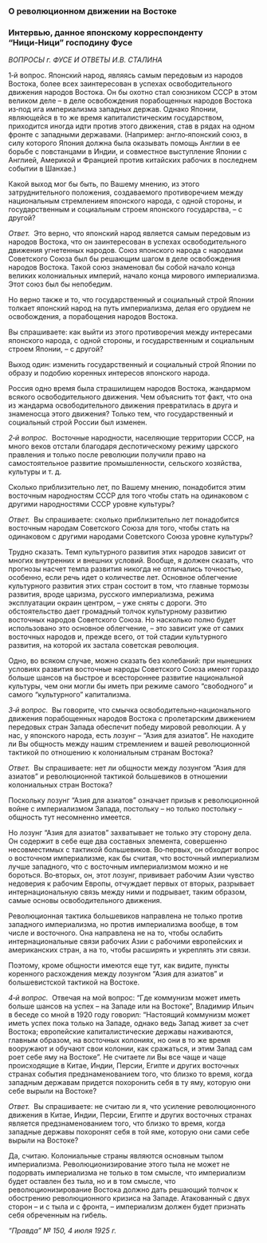 ### О революционном движении на Востоке
### Интервью, данное японскому корреспонденту “Ници‑Ници” господину Фусе

_ВОПРОСЫ г. ФУСЕ И ОТВЕТЫ И.В. СТАЛИНА_

1‑й вопрос. Японский народ, являясь самым передовым из народов Востока, более всех заинтересован в успехах освободительного движения народов Востока. Он бы охотно стал союзником СССР в этом великом деле – в деле освобождения порабощенных народов Востока из‑под ига империализма западных держав. Однако Японии, являющейся в то же время капиталистическим государством, приходится иногда идти против этого движения, став в рядах на одном фронте с западными державами. (Например: англо‑японский союз, в силу которого Япония должна была оказывать помощь Англии в ее борьбе с повстанцами в Индии, и совместное выступление Японии с Англией, Америкой и Францией против китайских рабочих в последнем событии в Шанхае.)

Какой выход мог бы быть, по Вашему мнению, из этого затруднительного положения, создаваемого противоречием между национальным стремлением японского народа, с одной стороны, и государственным и социальным строем японского государства, – с другой?

_Ответ._  Это верно, что японский народ является самым передовым из народов Востока, что он заинтересован в успехах освободительного движения угнетенных народов. Союз японского народа с народами Советского Союза был бы решающим шагом в деле освобождения народов Востока. Такой союз знаменовал бы собой начало конца великих колониальных империй, начало конца мирового империализма. Этот союз был бы непобедим.

Но верно также и то, что государственный и социальный строй Японии толкает японский народ на путь империализма, делая его орудием не освобождения, а порабощения народов Востока.

Вы спрашиваете: как выйти из этого противоречия между интересами японского народа, с одной стороны, и государственным и социальным строем Японии, – с другой?

Выход один: изменить государственный и социальный строй Японии по образу и подобию коренных интересов японского народа.

Россия одно время была страшилищем народов Востока, жандармом всякого освободительного движения. Чем объяснить тот факт, что она из жандарма освободительного движения превратилась в друга и знаменосца этого движения? Только тем, что государственный и социальный строй России был изменен.

_2‑й вопрос._  Восточные народности, населяющие территории СССР, на много веков отстали благодаря деспотическому режиму царского правления и только после революции получили право на самостоятельное развитие промышленности, сельского хозяйства, культуры и т. д.

Сколько приблизительно лет, по Вашему мнению, понадобится этим восточным народностям СССР для того чтобы стать на одинаковом с другими народностями СССР уровне культуры?

_Ответ._  Вы спрашиваете: сколько приблизительно лет понадобится восточным народам Советского Союза для того, чтобы стать на одинаковом с другими народами Советского Союза уровне культуры?

Трудно сказать. Темп культурного развития этих народов зависит от многих внутренних и внешних условий. Вообще, я должен сказать, что прогнозы насчет темпа развития никогда не отличались точностью, особенно, если речь идет о количестве лет. Основное облегчение культурного развития этих стран состоит в том, что главные тормозы развития, вроде царизма, русского империализма, режима эксплуатации окраин центром, – уже сняты с дороги. Это обстоятельство дает громадный толчок культурному развитию восточных народов Советского Союза. Но насколько полно будет использовано это основное облегчение, – это зависит уже от самих восточных народов и, прежде всего, от той стадии культурного развития, на которой их застала советская революция.

Одно, во всяком случае, можно сказать без колебаний: при нынешних условиях развития восточные народы Советского Союза имеют гораздо больше шансов на быстрое и всестороннее развитие национальной культуры, чем они могли бы иметь при режиме самого “свободного” и самого “культурного” капитализма.

_3‑й вопрос._  Вы говорите, что смычка освободительно‑национального движения порабощенных народов Востока с пролетарским движением передовых стран Запада обеспечит победу мировой революции. А у нас, у японского народа, есть лозунг – “Азия для азиатов”. Не находите ли Вы общность между нашим стремлением и вашей революционной тактикой по отношению к колониальным странам Востока?

_Ответ._  Вы спрашиваете: нет ли общности между лозунгом “Азия для азиатов” и революционной тактикой большевиков в отношении колониальных стран Востока?

Поскольку лозунг “Азия для азиатов” означает призыв к революционной войне с империализмом Запада, постольку – но только постольку – общность тут несомненно имеется.

Но лозунг “Азия для азиатов” захватывает не только эту сторону дела. Он содержит в себе еще два составных элемента, совершенно несовместимых с тактикой большевиков. Во‑первых, он обходит вопрос о восточном империализме, как бы считая, что восточный империализм лучше западного, что с восточным империализмом можно и не бороться. Во‑вторых, он, этот лозунг, прививает рабочим Азии чувство недоверия к рабочим Европы, отчуждает первых от вторых, разрывает интернациональную связь между ними и подрывает, таким образом, самые основы освободительного движения.

Революционная тактика большевиков направлена не только против западного империализма, но против империализма вообще, в том числе и восточного. Она направлена не на то, чтобы ослабить интернациональные связи рабочих Азии с рабочими европейских и американских стран, а на то, чтобы расширять и укреплять эти связи.

Поэтому, кроме общности имеются еще тут, как видите, пункты коренного расхождения между лозунгом “Азия для азиатов” и большевистской тактикой на Востоке.

_4‑й вопрос._  Отвечая на мой вопрос: “Где коммунизм может иметь больше шансов на успех – на Западе или на Востоке”, Владимир Ильич в беседе со мной в 1920 году говорил: “Настоящий коммунизм может иметь успех пока только на Западе, однако ведь Запад живет за счет Востока; европейские капиталистические державы наживаются, главным образом, на восточных колониях, но они в то же время вооружают и обучают свои колонии, как сражаться, и этим Запад сам роет себе яму на Востоке”. Не считаете ли Вы все чаще и чаще происходящие в Китае, Индии, Персии, Египте и других восточных странах события предзнаменованием того, что близко то время, когда западным державам придется похоронить себя в ту яму, которую они себе вырыли на Востоке?

_Ответ._  Вы спрашиваете: не считаю ли я, что усиление революционного движения в Китае, Индии, Персии, Египте и других восточных странах является предзнаменованием того, что близко то время, когда западные державы похоронят себя в той яме, которую они сами себе вырыли на Востоке?

Да, считаю. Колониальные страны являются основным тылом империализма. Революционизирование этого тыла не может не подорвать империализма не только в том смысле, что империализм будет оставлен без тыла, но и в том смысле, что революционизирование Востока должно дать решающий толчок к обострению революционного кризиса на Западе. Атакованный с двух сторон – и с тыла и с фронта, – империализм должен будет признать себя обреченным на гибель.

_“Правда” №_ _150, 4 июля 1925_ _г._